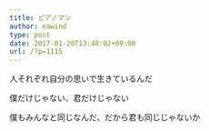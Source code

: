 ```yaml
---
title: ピアノマン
author: eawind
type: post
date: 2017-01-20T13:48:02+09:00
url: /?p=1115
---
```

人それぞれ自分の思いで生きているんだ

僕だけじゃない、君だけじゃない

僕もみんなと同じなんだ、だから君も同じじゃないか

